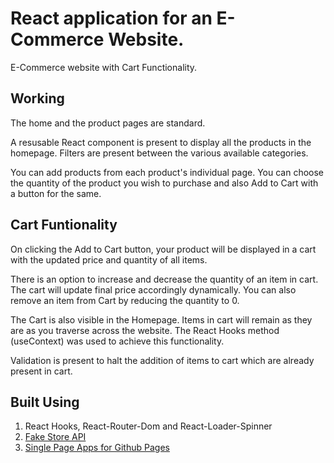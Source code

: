 # React application for an E-Commerce Website.
E-Commerce website with Cart Functionality.

## Working
The home and the product pages are standard. 

A resusable React component is present to display all the products in the homepage. Filters are present between the various available categories.

You can add products from each product's individual page. You can choose the quantity of the product you wish to purchase and also Add to Cart with a button for the same.

## Cart Funtionality
On clicking the Add to Cart button, your product will be displayed in a cart with the updated price and quantity of all items.

There is an option to increase and decrease the quantity of an item in cart. The cart will update final price accordingly dynamically.
You can also remove an item from Cart by reducing the quantity to 0.

The Cart is also visible in the Homepage. Items in cart will remain as they are as you traverse across the website. The React Hooks method (useContext) was used to achieve this functionality.

Validation is present to halt the addition of items to cart which are already present in cart.

## Built Using
1. React Hooks, React-Router-Dom and React-Loader-Spinner
2. [Fake Store API](https://fakestoreapi.com)
3. [Single Page Apps for Github Pages](https://github.com/rafgraph/spa-github-pages)